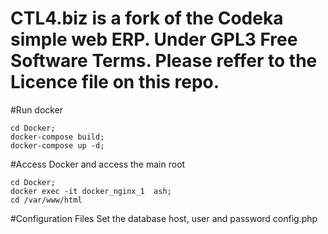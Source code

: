 # CTL4.biz is a fork of the Codeka simple web ERP. Under GPL3 Free Software Terms. Please reffer to the Licence file on this repo.
#Run docker
```
cd Docker; 
docker-compose build; 
docker-compose up -d;
```
#Access Docker  and access the main root
```
cd Docker; 
docker exec -it docker_nginx_1  ash;
cd /var/www/html
```
#Configuration Files
Set the database host, user and password config.php 

